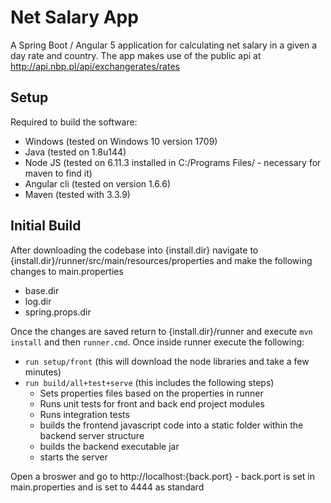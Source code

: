 # Net Salary App

A Spring Boot / Angular 5 application for calculating net salary in a given a day rate and country. The app makes use of the public api at http://api.nbp.pl/api/exchangerates/rates

## Setup

Required to build the software:

 - Windows (tested on Windows 10 version 1709)
 - Java (tested on 1.8u144)
 - Node JS (tested on 6.11.3 installed in C:/Programs Files/ - necessary for maven to find it) 
 - Angular cli (tested on version 1.6.6)
 - Maven (tested with 3.3.9)
 
 ## Initial Build
 
 After downloading the codebase into {install.dir} navigate to {install.dir}/runner/src/main/resources/properties and make the following changes to main.properties
 
  - base.dir
  - log.dir
  - spring.props.dir
  
  Once the changes are saved return to {install.dir}/runner and execute `mvn install` and then `runner.cmd`. Once inside runner execute the following:
  
  - `run setup/front` (this will download the node libraries and take a few minutes)
  - `run build/all+test+serve` (this includes the following steps)
    - Sets properties files based on the properties in runner
    - Runs unit tests for front and back end project modules
    - Runs integration tests
    - builds the frontend javascript code into a static folder within the backend server structure
    - builds the backend executable jar
    - starts the server
    
  Open a broswer and go to http://localhost:{back.port} - back.port is set in main.properties and is set to 4444 as standard
  
  
